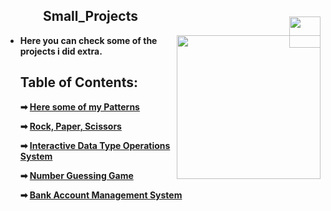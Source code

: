 <h2 style="position: relative; padding: 0 60px;">
  Small_Projects
  <img src="https://media4.giphy.com/media/v1.Y2lkPTc5MGI3NjExMnIyYjAzd2JpZnRobWg2dmVnaG5jbGhibHRsYmV1ODVhbGUyaWlyOSZlcD12MV9pbnRlcm5hbF9naWZfYnlfaWQmY3Q9cw/xUA7aZeLE2e0P7Znz2/giphy.webp" 
  width="50" style="vertical-align: middle; position: absolute; right: 0; top: 50%;">
</h2>

<img align='right' src="https://upload.wikimedia.org/wikipedia/commons/7/76/Logo_Software_University_%28SoftUni%29_-_blue.png" width="230">

<ul>
  <li><strong>Here you can check some of the projects i did extra.</li>
    
## Table of Contents: 
➡ [Here some of my Patterns ](https://github.com/Viktoria-Todorova/Small_Projects/tree/Projects/Patterns)

➡ [Rock, Paper, Scissors ](https://github.com/Viktoria-Todorova/Small_Projects/tree/Projects/Rock_paper_scissors)

➡ [Interactive Data Type Operations System ](https://github.com/Viktoria-Todorova/Small_Projects/tree/Projects/Interactive_data_type)

➡ [Number Guessing Game](https://github.com/Viktoria-Todorova/Small_Projects/tree/Projects/Guess_a_number)

➡ [Bank Account Management System](https://github.com/Viktoria-Todorova/Small_Projects/tree/Projects/Bank_Account_Managment_System)






